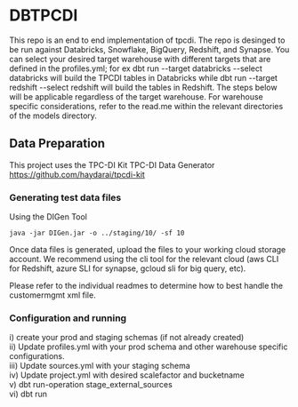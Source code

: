 # DBTPCDI

This repo is an end to end implementation of tpcdi. The repo is desinged to be run against Databricks, Snowflake, BigQuery, Redshift, and Synapse. You can select your desired target warehouse with different targets that are defined in the profiles.yml; for ex dbt run --target databricks --select databricks will build the TPCDI tables in Databricks while dbt run --target redshift --select redshift will build the tables in Redshift. The steps below will be applicable regardless of the target warehouse. For warehouse specific considerations, refer to the read.me within the relevant directories of the models directory. 

## Data Preparation
This project uses the TPC-DI Kit TPC-DI Data Generator https://github.com/haydarai/tpcdi-kit

### Generating test data files
Using the DIGen Tool

```shell
java -jar DIGen.jar -o ../staging/10/ -sf 10
```
Once data files is generated, upload the files to your working cloud storage account. We recommend using the cli tool for the relevant cloud (aws CLI for Redshift, azure SLI for synapse, gcloud sli for big query, etc). 

Please refer to the individual readmes to determine how to best handle the customermgmt xml file.


### Configuration and running

i) create your prod and staging schemas (if not already created) \
ii) Update profiles.yml with your prod schema and other warehouse specific configurations. \
iii) Update sources.yml with your staging schema\
iv) Update project.yml with desired scalefactor and bucketname \
v) dbt run-operation stage_external_sources \
vi) dbt run

